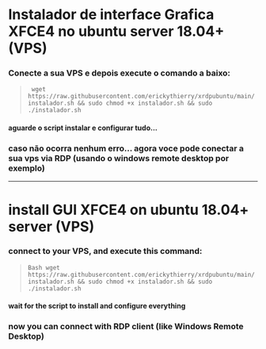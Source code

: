 # Instalador de interface Grafica XFCE4 no ubuntu server 18.04+ (VPS)

### Conecte a sua VPS e depois execute o comando a baixo:

> ``` wget https://raw.githubusercontent.com/erickythierry/xrdpubuntu/main/instalador.sh && sudo chmod +x instalador.sh && sudo ./instalador.sh```

#### aguarde o script instalar e configurar tudo...

### caso não ocorra nenhum erro... agora voce pode conectar a sua vps via RDP (usando o windows remote desktop por exemplo)

___________________________________________________________________________________________________________________________

# install GUI XFCE4 on ubuntu 18.04+ server (VPS)

### connect to your VPS, and execute this command:

> ```Bash wget https://raw.githubusercontent.com/erickythierry/xrdpubuntu/main/instalador.sh && sudo chmod +x instalador.sh && sudo ./instalador.sh```

#### wait for the script to install and configure everything

### now you can connect with RDP client (like Windows Remote Desktop)
